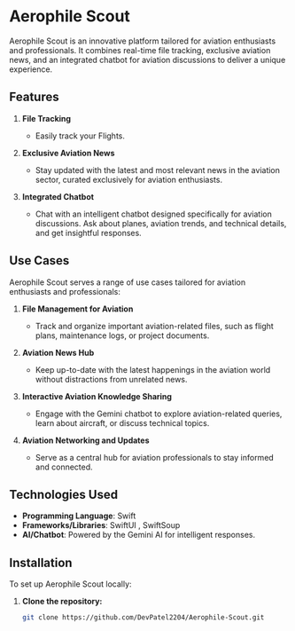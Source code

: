 # Aerophile Scout

Aerophile Scout is an innovative platform tailored for aviation enthusiasts and professionals. It combines real-time file tracking, exclusive aviation news, and an integrated chatbot for aviation discussions to deliver a unique experience.

## Features

1. **File Tracking**  
   - Easily track your Flights.
2. **Exclusive Aviation News**  
   - Stay updated with the latest and most relevant news in the aviation sector, curated exclusively for aviation enthusiasts.

3. **Integrated Chatbot**  
   - Chat with an intelligent chatbot designed specifically for aviation discussions. Ask about planes, aviation trends, and technical details, and get insightful responses.

## Use Cases

Aerophile Scout serves a range of use cases tailored for aviation enthusiasts and professionals:

1. **File Management for Aviation**  
   - Track and organize important aviation-related files, such as flight plans, maintenance logs, or project documents.

2. **Aviation News Hub**  
   - Keep up-to-date with the latest happenings in the aviation world without distractions from unrelated news.

3. **Interactive Aviation Knowledge Sharing**  
   - Engage with the Gemini chatbot to explore aviation-related queries, learn about aircraft, or discuss technical topics.

4. **Aviation Networking and Updates**  
   - Serve as a central hub for aviation professionals to stay informed and connected.

## Technologies Used

- **Programming Language**: Swift
- **Frameworks/Libraries**: SwiftUI , SwiftSoup
- **AI/Chatbot**: Powered by the Gemini AI for intelligent responses.

## Installation

To set up Aerophile Scout locally:

1. **Clone the repository:**

   ```bash
   git clone https://github.com/DevPatel2204/Aerophile-Scout.git
